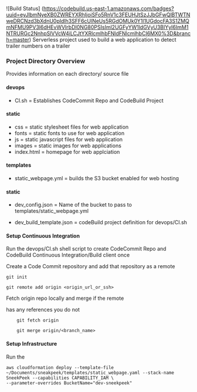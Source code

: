 ![Build Status] (https://codebuild.us-east-1.amazonaws.com/badges?uuid=eyJlbmNyeXB0ZWREYXRhIjoiSFo5RnV1c3FEUHJtSzJJbGFwQlBTWTNweDRCNzd3bXdnU0pIdlh3SFF6cUlNeUs5RGdOMUk0Y1l1UGdocFA3S1ZMQmNFMU9PV3l6dHEvWVIrbDI0NG80PSIsIml2UGFyYW1ldGVyU3BlYyI6ImM1NTRURGc2NnhpSlVVcW4iLCJtYXRlcmlhbFNldFNlcmlhbCI6MX0%3D&branch=master)
Serverless project used to build a web application to
detect trailer numbers on a trailer

### Project Directory Overview
Provides information on each directory/ source file
#### devops
- CI.sh = Establishes CodeCommit Repo and CodeBuild Project

#### static
- css = static stylesheet files for web application
- fonts = static fonts to use for web application
- js = static javascript files for web application
- images = static images for web applications
- index.html = homepage for web applciation

#### templates
- static_webpage.yml = builds the S3 bucket enabled for web hosting

#### static
- dev_config.json = Name of the bucket to pass to templates/static_webpage.yml

- dev_build_template.json = codeBuild project definition for devops/CI.sh

#### Setup Continuous Integration
Run the devops/CI.sh shell script to create CodeCommit
Repo and CodeBuild Continuous Integration/Build client once

Create a Code Commit repository and add that repository as a remote

```
git init

git remote add origin <origin_url_or_ssh>

```


Fetch origin repo locally and merge if the remote

has any references you do not

```
    git fetch origin

    git merge origin/<branch_name>
```



#### Setup Infrastructure
Run the


```
aws cloudformation deploy --template-file ~/Documents/sneakpeek/templates/static_webpage.yaml --stack-name SneekPeek --capabilities CAPABILITY_IAM \
--parameter-overrides BucketName="dev-sneekpeek"
```
